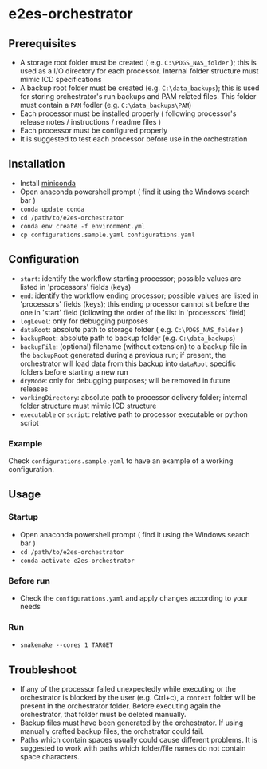 # e2es-orchestrator

## Prerequisites

- A storage root folder must be created ( e.g. `C:\PDGS_NAS_folder` ); this is used as a I/O directory for each processor. Internal folder structure must mimic ICD specifications
- A backup root folder must be created (e.g. `C:\data_backups`);  this is used for storing orchestrator's run backups and PAM related files. This folder must contain a `PAM` fodler (e.g. `C:\data_backups\PAM`)
- Each processor must be installed properly ( following processor's release notes / instructions / readme files )
- Each processor must be configured properly
- It is suggested to test each processor before use in the orchestration

## Installation

- Install [miniconda](https://docs.conda.io/en/latest/miniconda.html)
- Open anaconda powershell prompt ( find it using the Windows search bar )
- `conda update conda`
- `cd /path/to/e2es-orchestrator`
- `conda env create -f environment.yml`
- `cp configurations.sample.yaml configurations.yaml`

## Configuration

- `start`: identify the workflow starting processor; possible values are listed in 'processors' fields (keys)
- `end`: identify the workflow ending processor; possible values are listed in 'processors' fields (keys); this ending processor cannot sit before the one in 'start' field  (following the order of the list in 'processors' field)
- `logLevel`: only for debugging purposes
- `dataRoot`: absolute path to storage folder ( e.g. `C:\PDGS_NAS_folder` )
- `backupRoot`: absolute path to backup folder (e.g. `C:\data_backups`)
- `backupFile`: (optional) filename (without extension) to a backup file in the `backupRoot` generated during a previous run; if present, the orchestrator will load data from this backup into `dataRoot` specific folders before starting a new run
- `dryMode`: only for debugging purposes; will be removed in future releases
- `workingDirectory`: absolute path to processor delivery folder; internal folder structure must mimic ICD structure 
- `executable` or `script`: relative path to processor executable or python script

### Example
Check `configurations.sample.yaml` to have an example of a working configuration.

## Usage 
### Startup
- Open anaconda powershell prompt ( find it using the Windows search bar )
- `cd /path/to/e2es-orchestrator`
- `conda activate e2es-orchestrator`
### Before run
- Check the `configurations.yaml` and apply changes according to your needs
### Run
- `snakemake --cores 1 TARGET`

## Troubleshoot

- If any of the processor failed unexpectedly while executing or the orchestrator is blocked by the user (e.g. Ctrl+c), a `context` folder will be present in the orchestrator folder. Before executing again the orchestrator, that folder must be deleted manually. 
- Backup files must have been generated by the orchestrator. If using manually crafted backup files, the orchstrator could fail.
- Paths which contain spaces usually could cause different problems. It is suggested to work with paths which folder/file names do not contain space characters.


